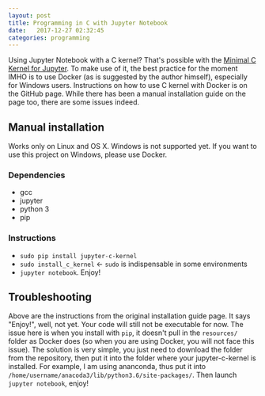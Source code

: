 ```yaml
---
layout: post
title: Programming in C with Jupyter Notebook
date:   2017-12-27 02:32:45
categories: programming
---
```


Using Jupyter Notebook with a C kernel? That's possible with the <a href="https://github.com/brendan-rius/jupyter-c-kernel">Minimal C Kernel for Jupyter</a>. To make use of it, the best practice for the moment IMHO is to use Docker (as is suggested by the author himself), especially for Windows users. Instructions on how to use C kernel with Docker is on the GitHub page. While there has been a manual installation guide on the page too, there are some issues indeed.

## Manual installation

Works only on Linux and OS X. Windows is not supported yet. If you want to use this project on Windows, please use Docker.

### Dependencies
  * gcc
  * jupyter
  * python 3
  * pip

### Instructions
 * `sudo pip install jupyter-c-kernel`
 * `sudo install_c_kernel` <- `sudo` is indispensable in some environments
 * `jupyter notebook`. Enjoy!

## Troubleshooting

Above are the instructions from the original installation guide page. It says "Enjoy!", well, not yet. Your code will still not be executable for now. The issue here is when you install with `pip`, it doesn't pull in the `resources/` folder as Docker does (so when you are using Docker, you will not face this issue). The solution is very simple, you just need to download the folder from the repository, then put it into the folder where your jupyter-c-kernel is installed. For example, I am using ananconda, thus put it into `/home/username/anacoda3/lib/python3.6/site-packages/`. Then launch `jupyter notebook`, enjoy!
